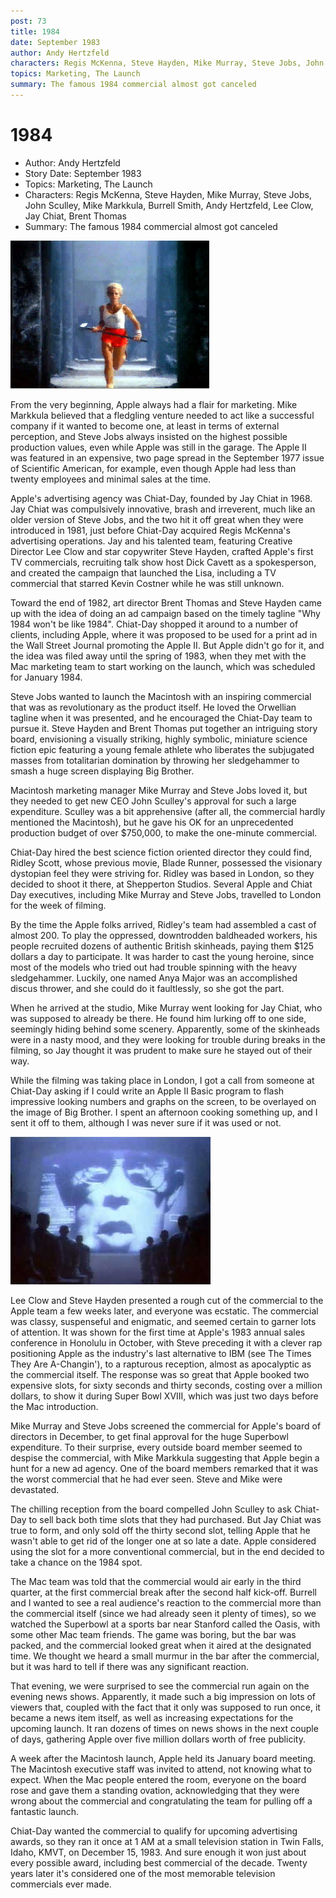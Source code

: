 ```yaml
---
post: 73
title: 1984
date: September 1983
author: Andy Hertzfeld
characters: Regis McKenna, Steve Hayden, Mike Murray, Steve Jobs, John Sculley, Mike Markkula, Burrell Smith, Andy Hertzfeld, Lee Clow, Jay Chiat, Brent Thomas
topics: Marketing, The Launch
summary: The famous 1984 commercial almost got canceled
---
```


# 1984
* Author: Andy Hertzfeld
* Story Date: September 1983
* Topics: Marketing, The Launch
* Characters: Regis McKenna, Steve Hayden, Mike Murray, Steve Jobs, John Sculley, Mike Markkula, Burrell Smith, Andy Hertzfeld, Lee Clow, Jay Chiat, Brent Thomas
* Summary: The famous 1984 commercial almost got canceled

![the girl from the 1984 commercial](images/1984_girl.jpg) 
    
From the very beginning, Apple always had a flair for marketing.  Mike Markkula believed that a fledgling venture needed to act like a successful company if it wanted to become one, at least in terms of external perception, and Steve Jobs always insisted on the highest possible production values, even while Apple was still in the garage.  The Apple II was featured in an expensive, two page spread in the September 1977 issue of Scientific American, for example, even though Apple had less than twenty employees and minimal sales at the time.

Apple's advertising agency was Chiat-Day, founded by Jay Chiat in 1968. Jay Chiat was compulsively innovative, brash and irreverent, much like an older version of Steve Jobs, and the two hit it off great when they were introduced in 1981, just before Chiat-Day acquired Regis McKenna's advertising operations.   Jay and his talented team, featuring Creative Director Lee Clow and star copywriter Steve Hayden, crafted Apple's first TV commercials, recruiting talk show host Dick Cavett as a spokesperson, and created the campaign that launched the Lisa, including a TV commercial that starred Kevin Costner while he was still unknown.

Toward the end of 1982, art director Brent Thomas and Steve Hayden came up with the idea of doing an ad campaign based on the timely tagline "Why 1984 won't be like 1984". Chiat-Day shopped it around to a number of clients, including Apple, where it was proposed to be used for a print ad in the Wall Street Journal promoting the Apple II.  But Apple didn't go for it, and the idea was filed away until the spring of 1983, when they met with the Mac marketing team to start working on the launch, which was scheduled for January 1984.

Steve Jobs wanted to launch the Macintosh with an inspiring commercial that was as revolutionary as the product itself.  He loved the Orwellian tagline when it was presented, and he encouraged the Chiat-Day team to pursue it.  Steve Hayden and Brent Thomas put together an intriguing story board, envisioning a visually striking, highly symbolic, miniature science fiction epic featuring a young female athlete who liberates the subjugated masses from totalitarian domination by throwing her sledgehammer to smash a huge screen displaying Big Brother.

Macintosh marketing manager Mike Murray and Steve Jobs loved it, but they needed to get new CEO John Sculley's approval for such a large expenditure.  Sculley was a bit apprehensive (after all, the commercial hardly mentioned the Macintosh), but he gave his OK for an unprecedented production budget of over $750,000, to make the one-minute commercial.

Chiat-Day hired the best science fiction oriented director they could find, Ridley Scott, whose previous movie, Blade Runner, possessed the visionary dystopian feel they were striving for.  Ridley was based in London, so they decided to shoot it there, at Shepperton Studios.  Several Apple and Chiat Day executives, including Mike Murray and Steve Jobs, travelled to London for the week of filming.

By the time the Apple folks arrived, Ridley's team had assembled a cast of almost 200.  To play the oppressed, downtrodden baldheaded workers, his people recruited dozens of authentic British skinheads, paying them $125 dollars a day to participate.  It was harder to cast the young heroine, since most of the models who tried out had trouble spinning with the heavy sledgehammer.  Luckily, one named Anya Major was an accomplished discus thrower, and she could do it faultlessly, so she got the part.

When he arrived at the studio, Mike Murray went looking for Jay Chiat, who was supposed to already be there.  He found him lurking off to one side, seemingly hiding behind some scenery.  Apparently, some of the skinheads were in a nasty mood, and they were looking for trouble during breaks in the filming, so Jay thought it was prudent to make sure he stayed out of their way.

While the filming was taking place in London, I got a call from someone at Chiat-Day asking if I could write an Apple II Basic program to flash impressive looking numbers and graphs on the screen, to be overlayed on the image of Big Brother.  I spent an afternoon cooking something up, and I sent it off to them, although I was never sure if it was used or not.

![Big Brother on the big screen](images/big_brother.jpg)

Lee Clow and Steve Hayden presented a rough cut of the commercial to the Apple team a few weeks later, and everyone was ecstatic.  The commercial was classy, suspenseful and enigmatic, and seemed certain to garner lots of attention.   It was shown for the first time at Apple's 1983 annual sales conference in Honolulu in October, with Steve preceding it with a clever rap positioning Apple as the industry's last alternative to IBM (see The Times They Are A-Changin'), to a rapturous reception, almost as apocalyptic as the commercial itself.  The response was so great that Apple booked two expensive slots, for sixty seconds and thirty seconds, costing over a million dollars, to show it during Super Bowl XVIII, which was just two days before the Mac introduction.

Mike Murray and Steve Jobs screened the commercial for Apple's board of directors in December, to get final approval for the huge Superbowl expenditure.   To their surprise, every outside board member seemed to despise the commercial, with Mike Markkula suggesting that Apple begin a hunt for a new ad agency.  One of the board members remarked that it was the worst commercial that he had ever seen.  Steve and Mike were devastated.

The chilling reception from the board compelled John Sculley to ask Chiat-Day to sell back both time slots that they had purchased.   But Jay Chiat was true to form, and only sold off the thirty second slot, telling Apple that he wasn't able to get rid of the longer one at so late a date.  Apple considered using the slot for a more conventional commercial, but in the end decided to take a chance on the 1984 spot.

The Mac team was told that the commercial would air early in the third quarter, at the first commercial break after the second half kick-off.  Burrell and I wanted to see a real audience's reaction to the commercial more than the commercial itself (since we had already seen it plenty of times), so we watched the Superbowl at a sports bar near Stanford called the Oasis, with some other Mac team friends.  The game was boring, but the bar was packed, and the commercial looked great when it aired at the designated time.  We thought we heard a small murmur in the bar after the commercial, but it was hard to tell if there was any significant reaction.

That evening, we were surprised to see the commercial run again on the evening news shows.  Apparently, it made such a big impression on lots of viewers that, coupled with the fact that it only was supposed to run once, it became a news item itself, as well as increasing expectations for the upcoming launch.  It ran dozens of times on news shows in the next couple of days, gathering Apple over five million dollars worth of free publicity.

A week after the Macintosh launch, Apple held its January board meeting.  The Macintosh executive staff was invited to attend, not knowing what to expect.  When the Mac people entered the room, everyone on the board rose and gave them a standing ovation, acknowledging that they were wrong about the commercial and congratulating the team for pulling off a fantastic launch.

Chiat-Day wanted the commercial to qualify for upcoming advertising awards, so they ran it once at 1 AM at a small television station in Twin Falls, Idaho, KMVT, on December 15, 1983.  And sure enough it won just about every possible award, including best commercial of the decade.  Twenty years later it's considered one of the most memorable television commercials ever made.